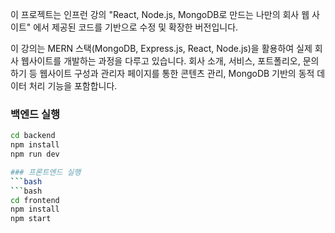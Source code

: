 이 프로젝트는 인프런 강의 "React, Node.js, MongoDB로 만드는 나만의 회사 웹 사이트" 에서 제공된 코드를 기반으로 수정 및 확장한 버전입니다. 

이 강의는 MERN 스택(MongoDB, Express.js, React, Node.js)을 활용하여 실제 회사 웹사이트를 개발하는 과정을 다루고 있습니다. 회사 소개, 서비스, 포트폴리오, 문의하기 등 웹사이트 구성과 관리자 페이지를 통한 콘텐츠 관리, MongoDB 기반의 동적 데이터 처리 기능을 포함합니다.

### 백엔드 실행 

```bash
cd backend
npm install
npm run dev

### 프론트엔드 실행
```bash
```bash
cd frontend
npm install
npm start
